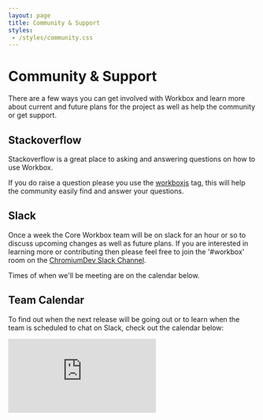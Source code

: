 ```yaml
---
layout: page
title: Community & Support
styles:
 - /styles/community.css
---
```


# Community & Support

There are a few ways you can get involved with Workbox
and learn more about current and future plans for the
project as well as help the community or get support.

## Stackoverflow

Stackoverflow is a great place to asking and answering
questions on how to use Workbox.

If you do raise a question please you use the
[workboxjs](https://stackoverflow.com/questions/tagged/workboxjs)
tag, this will help the community easily find and
answer your questions.

## Slack

Once a week the Core Workbox team will be on slack
for an hour or so to discuss upcoming changes as well
as future plans. If you are interested in learning
more or contributing then please feel free to join
the '#workbox' room on the [ChromiumDev Slack Channel](https://chromiumdev.slack.com/).

Times of when we'll be meeting are on the calendar below.

## Team Calendar

To find out when the next release will be going out or
to learn when the team is scheduled to chat
on Slack, check out the calendar below:

<iframe src="https://calendar.google.com/calendar/embed?showTitle=0&amp;showNav=0&amp;showPrint=0&amp;showTabs=0&amp;showCalendars=0&amp;mode=WEEK&amp;height=600&amp;wkst=2&amp;bgcolor=%23FFFFFF&amp;src=gsmnmr45i797q67dfhp08t48no%40group.calendar.google.com&amp;color=%23333333&amp;ctz=America%2FLos_Angeles" frameborder="0" scrolling="no" class="community__iframe"></iframe>
